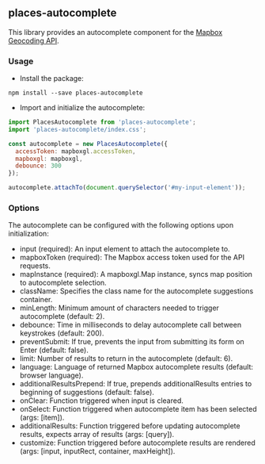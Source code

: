 ## places-autocomplete

This library provides an autocomplete component for the [Mapbox Geocoding API](https://docs.mapbox.com/api/search/geocoding/).

### Usage

- Install the package:

```
npm install --save places-autocomplete
```

- Import and initialize the autocomplete:

```javascript
import PlacesAutocomplete from 'places-autocomplete';
import 'places-autocomplete/index.css';

const autocomplete = new PlacesAutocomplete({
  accessToken: mapboxgl.accessToken,
  mapboxgl: mapboxgl,
  debounce: 300
});

autocomplete.attachTo(document.querySelector('#my-input-element'));
```

### Options

The autocomplete can be configured with the following options upon initialization:

 - input (required): An input element to attach the autocomplete to.
 - mapboxToken (required): The Mapbox access token used for the API requests.
 - mapInstance (required): A mapboxgl.Map instance, syncs map position to autocomplete selection.
 - className: Specifies the class name for the autocomplete suggestions container.
 - minLength: Minimum amount of characters needed to trigger autocomplete (default: 2).
 - debounce: Time in milliseconds to delay autocomplete call between keystrokes (default: 200).
 - preventSubmit: If true, prevents the input from submitting its form on Enter (default: false).
 - limit: Number of results to return in the autocomplete (default: 6).
 - language: Language of returned Mapbox autocomplete results (default: browser language).
 - additionalResultsPrepend: If true, prepends additionalResults entries to beginning of suggestions (default: false).
 - onClear: Function triggered when input is cleared.
 - onSelect: Function triggered when autocomplete item has been selected (args: [item]).
 - additionalResults: Function triggered before updating autocomplete results, expects array of results (args: [query]).
 - customize: Function triggered before autocomplete results are rendered (args: [input, inputRect, container, maxHeight]).
